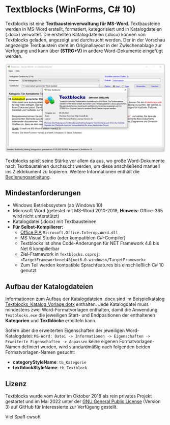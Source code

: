 # Textblocks (WinForms, C# 10)
Textblocks ist eine **Textbausteinverwaltung für MS-Word**. Textbausteine werden in MS-Word erstellt, formatiert, kategorisiert und in Katalogdateien (.docx) verwaltet. Die erstellten Katalogdateien (.docx) können von Textblocks geladen, angezeigt und durchsucht werden. Der in der Vorschau angezeigte Textbaustein steht im Originallayout in der Zwischenablage zur Verfügung und kann über **(STRG+V)** in andere Word-Dokumente eingefügt werden.

![Screenshot](./Dokumentation/screenshots/screenshot.png)

Textblocks spielt seine Stärke vor allem da aus, wo große Word-Dokumente nach Textbausteinen durchsucht werden, um diese anschließend manuell ins Zieldokument zu kopieren. Weitere Informationen enthält die [Bedienungsanleitung](./Dokumentation/Textblocks.pdf).

## Mindestanforderungen
- Windows Betriebssystem (ab Windows 10)
- Microsoft Word (getestet mit MS-Word 2010-2019, **Hinweis:** Office-365 wird nicht unterstützt)
- Katalogdatei (.docx) mit Textbausteinen
- **Für Selbst-Kompilierer:**
  - [Office PIA](./Textblocks/PIA/Howto-Office-PIA.md) `Microsoft.Office.Interop.Word.dll`
  - MS Visual Studio (oder kompatiblen C#-Compiler) 
  - Textblocks ist ohne Code-Änderungen für NET Framework 4.8 bis Net 6 kompilierbar
  - Ziel-Framework in `Textblocks.csproj`: `<TargetFramework>net48|net6.0-windows</TargetFramework>` 
  - Zum Teil werden kompatible Sprachfeatures bis einschließlich C# 10 genutzt

## Aufbau der Katalogdateien
Informationen zum Aufbau der Katalogdateien .docx sind im Beispielkatalog [Textblocks_Katalog_Vorlage.dotx](https://github.com/cwsoft/Textblocks/blob/main/Kataloge/Textblocks_Katalog_Vorlage.docx?raw=true) enthalten. Jede Katalogdatei muss mindestens zwei Word-Formatvorlagen enthalten, damit die Anwendung `Textblocks.exe` die jeweiligen Start- und Endpositionen der enthaltenen **Kategorien** und **Textblöcke** ermitteln kann.

Sofern über die erweiterten Eigenschaften der jeweiligen Word-Katalogdatei: `MS-Word: Datei -> Informationen -> Eigenschaften -> Erweiterte Eigenschaften -> Anpassen` keine eigenen Formatvorlagen-Namen definiert wurden, wird standardmäßig nach folgenden beiden Formatvorlagen-Namen gesucht:
- **categoryStyleName**: `tb_Kategorie`
- **textblockStyleName**: `tb_Textblock`

## Lizenz
Textblocks wurde vom Autor im Oktober 2018 als rein privates Projekt gestartet und im Mai 2022 unter der [GNU General Public License](./LICENSE.txt) (Version 3) auf GitHub für Interessierte zur Verfügung gestellt. 

Viel Spaß
cwsoft
